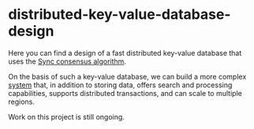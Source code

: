 # distributed-key-value-database-design
Here you can find a design of a fast distributed key-value database that uses the 
[Sync consensus algorithm](https://github.com/ymz-ncnk/sync-consensus-algorithm).

On the basis of such a key-value database, we can build a more complex [system](https://github.com/ymz-ncnk/distributed-database-of-aggregates-design)
that, in addition to storing data, offers search and processing capabilities, 
supports distributed transactions, and can scale to multiple regions.

Work on this project is still ongoing.
